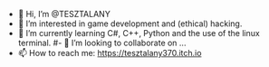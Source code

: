 - 👋 Hi, I’m @TESZTALANY
- 👀 I’m interested in game development and (ethical) hacking.
- 🌱 I’m currently learning C#, C++, Python and the use of the linux terminal.
#- 💞️ I’m looking to collaborate on ...
- 📫 How to reach me: https://tesztalany370.itch.io

<!---
TESZTALANY/TESZTALANY is a ✨ special ✨ repository because its `README.md` (this file) appears on your GitHub profile.
You can click the Preview link to take a look at your changes.
--->
